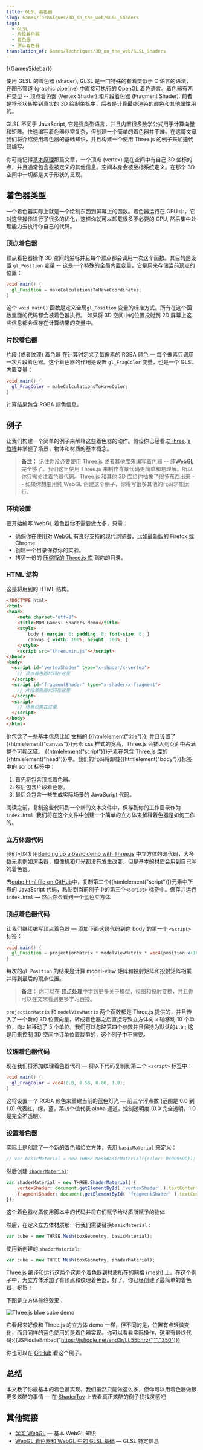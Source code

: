 ```yaml
---
title: GLSL 着色器
slug: Games/Techniques/3D_on_the_web/GLSL_Shaders
tags:
  - GLSL
  - 片段着色器
  - 着色器
  - 顶点着色器
translation_of: Games/Techniques/3D_on_the_web/GLSL_Shaders
---
```

{{GamesSidebar}}

使用 GLSL 的着色器 (shader), GLSL 是一门特殊的有着类似于 C 语言的语法，在图形管道 (graphic pipeline) 中直接可执行的 OpenGL 着色语言。着色器有两种类型 -- 顶点着色器 (Vertex Shader) 和片段着色器 (Fragment Shader). 前者是将形状转换到真实的 3D 绘制坐标中，后者是计算最终渲染的颜色和其他属性用的。

GLSL 不同于 JavaScript, 它是强类型语言，并且内置很多数学公式用于计算向量和矩阵。快速编写着色器非常复杂，但创建一个简单的着色器并不难。在这篇文章我们将介绍使用着色器的基础知识，并且构建一个使用 Three.js 的例子来加速代码编写。

你可能记得[基本原理](/en-US/docs/Games/Techniques/3D_on_the_web/Basic_theory)那篇文章，一个顶点 (vertex) 是在空间中有自己 3D 坐标的点，并且通常包含些被定义的其他信息。空间本身会被坐标系统定义。在那个 3D 空间中一切都是关于形状的呈现。

## 着色器类型

一个着色器实际上就是一个绘制东西到屏幕上的函数。着色器运行在 GPU 中，它对这些操作进行了很多的优化，这样你就可以卸载很多不必要的 CPU, 然后集中处理能力去执行你自己的代码。

### 顶点着色器

顶点着色器操作 3D 空间的坐标并且每个顶点都会调用一次这个函数。其目的是设置 `gl_Position` 变量 -- 这是一个特殊的全局内置变量，它是用来存储当前顶点的位置：

```glsl
void main() {
  gl_Position = makeCalculationsToHaveCoordinates;
}
```

这个 `void main()` 函数是定义全局`gl_Position` 变量的标准方式。所有在这个函数里面的代码都会被着色器执行。 如果将 3D 空间中的位置投射到 2D 屏幕上这些信息都会保存在计算结果的变量中。

### 片段着色器

片段 (或者纹理) 着色器 在计算时定义了每像素的 RGBA 颜色 — 每个像素只调用一次片段着色器。这个着色器的作用是设置 `gl_FragColor` 变量，也是一个 GLSL 内置变量：

```glsl
void main() {
  gl_FragColor = makeCalculationsToHaveColor;
}
```

计算结果包含 RGBA 颜色信息。

## 例子

让我们构建一个简单的例子来解释这些着色器的动作。假设你已经看过[Three.js 教程](/en-US/docs/Games/Techniques/3D_on_the_web/Building_up_a_basic_demo_with_Three.js)并掌握了场景，物体和材质的基本概念。

> **备注：** 记住你没必要使用 Three.js 或者其他库来编写着色器 -- 纯[WebGL](/en-US/docs/Web/API/WebGL_API) 完全够了。我们这里使用 Three.js 来制作背景代码更简单和易理解。所以你只需关注着色器代码。Three.js 和其他 3D 库给你抽象了很多东西出来 -- 如果你想要用纯 WebGL 创建这个例子，你得写很多其他的代码才能运行。

### 环境设置

要开始编写 WebGL 着色器你不需要做太多，只需：

- 确保你在使用对 [WebGL](/en-US/docs/Web/API/WebGL_API) 有良好支持的现代浏览器，比如最新版的 Firefox 或 Chrome.
- 创建一个目录保存你的实验。
- 拷贝一份的 [压缩版的 Three.js 库](http://threejs.org/build/three.min.js) 到你的目录。

### HTML 结构

这是将用到的 HTML 结构。

```html
<!DOCTYPE html>
<html>
<head>
    <meta charset="utf-8">
    <title>MDN Games: Shaders demo</title>
    <style>
        body { margin: 0; padding: 0; font-size: 0; }
        canvas { width: 100%; height: 100%; }
    </style>
    <script src="three.min.js"></script>
</head>
<body>
  <script id="vertexShader" type="x-shader/x-vertex">
    // 顶点着色器代码在这里
  </script>
  <script id="fragmentShader" type="x-shader/x-fragment">
    // 片段着色器代码在这里
  </script>
  <script>
    // 场景设置在这里
  </script>
</body>
</html>
```

他包含了一些基本信息比如 文档的 {{htmlelement("title")}}, 并且设置了{{htmlelement("canvas")}}元素 css 样式的宽高，Three.js 会插入到页面中占满整个可视区域。 {{htmlelement("script")}}元素在包含 Three.js 库的{{htmlelement("head")}}中。我们的代码将卸载{{htmlelement("body")}}标签中的 script 标签中：

1. 首先将包含顶点着色器。
2. 然后包含片段着色器。
3. 最后会包含一些生成实际场景的 JavaScript 代码。

阅读之前，复制这些代码到一个新的文本文件中，保存到你的工作目录作为 `index.html`. 我们将在这个文件中创建一个简单的立方体来解释着色器是如何工作的。

### 立方体源代码

我们可以复用[Building up a basic demo with Three.js](/en-US/docs/Games/Techniques/3D_on_the_web/Building_up_a_basic_demo_with_Three.js) 中立方体的源代码，大多数元素例如渲染器，摄像机和灯光都没有发生改变，但是基本的材质会用到自己写的着色器。

去[cube.html file on GitHub](https://github.com/end3r/MDN-Games-3D/blob/gh-pages/Three.js/cube.html)中，复制第二个{{htmlelement("script")}}元素中所有的 JavaScript 代码，粘贴到当前例子中的第三个`<script>` 标签中。保存并运行 `index.html` — 然后你会看到一个蓝色立方体

### 顶点着色器代码

让我们继续编写顶点着色器 — 添加下面这段代码到你 body 的第一个 `<script>` 标签：

```glsl
void main() {
  gl_Position = projectionMatrix * modelViewMatrix * vec4(position.x+10.0, position.y, position.z+5.0, 1.0);
}
```

每次的`gl_Position` 的结果是计算 model-view 矩阵和投射矩阵和投射矩阵相乘并得到最后的顶点位置。

> **备注：** 你可以在 [顶点处理](/en-US/docs/Games/Techniques/3D_on_the_web/Basic_theory#Vertex_processing)中学到更多关于模型，视图和投射变换，并且你可以在文末看到更多学习链接。

`projectionMatrix` 和 `modelViewMatrix` 两个函数都是 Three.js 提供的，并且传入了一个新的 3D 位置向量，转成着色器之后直接导致立方体向 `x` 轴移动 10 个单位，向`z` 轴移动了 5 个单位。我们可以忽略第四个参数并且保持为默认的`1.0` ; 这是用来控制 3D 空间中订单位置裁剪的，这个例子中不需要。

### 纹理着色器代码

现在我们将添加纹理着色器代码 — 将以下代码复制到第二个 `<script>` 标签中：

```glsl
void main() {
  gl_FragColor = vec4(0.0, 0.58, 0.86, 1.0);
}
```

这将设置一个 RGBA 颜色来重建当前的蓝色灯光 — 前三个浮点数 (范围是 0.0 到 1.0) 代表红，绿，蓝，第四个值代表 alpha 通道，控制透明度 (0.0 完全透明，1.0 是完全不透明).

### 设置着色器

实际上是创建了一个新的着色器给立方体，先用 `basicMaterial` 来定义：

```js
// var basicMaterial = new THREE.MeshBasicMaterial({color: 0x0095DD});
```

然后创建 [`shaderMaterial`](http://threejs.org/docs/#Reference/Materials/ShaderMaterial):

```js
var shaderMaterial = new THREE.ShaderMaterial( {
    vertexShader: document.getElementById( 'vertexShader' ).textContent,
    fragmentShader: document.getElementById( 'fragmentShader' ).textContent
});
```

这个着色器材质使用脚本中的代码并将它们赋予给材质所赋予的物体

然后，在定义立方体材质那一行我们需要替换`basicMaterial` :

```js
var cube = new THREE.Mesh(boxGeometry, basicMaterial);
```

使用新创建的 `shaderMaterial`:

```js
var cube = new THREE.Mesh(boxGeometry, shaderMaterial);
```

Three.js 编译和运行这两个这两个着色器到材质所在的网格 (mesh) 上。在这个例子中，为立方体添加了有顶点和纹理着色器。好了，你已经创建了最简单的着色器，祝贺！

下图是立方体最终效果：

![Three.js blue cube demo](cube.png)

它看起来好像和 Three.js 的立方体 demo 一样，但不同的是，位置有点轻微变化，而且同样的蓝色使用的是着色器实现。你可以看看实际操作，这里有最终代码:{{JSFiddleEmbed("https://jsfiddle.net/end3r/LL55bhrz/","","350")}}

你也可以在 [GitHub](https://github.com/end3r/MDN-Games-3D/blob/gh-pages/Shaders/shaders.html) 看这个例子。

## 总结

本文教了你最基本的着色器实现。我们虽然只能做这么多，但你可以用着色器做很更多炫酷的事情 — 在 [ShaderToy](http://shadertoy.com/) 上去看真正炫酷的例子找找灵感吧

## 其他链接

- [学习 WebGL](http://learningwebgl.com/blog/?page_id=1217) — 基本 WebGL 知识
- [WebGL 着色器和 WebGL 中的 GLSL 基础](http://webglfundamentals.org/webgl/lessons/webgl-shaders-and-glsl.html) — GLSL 特定信息
